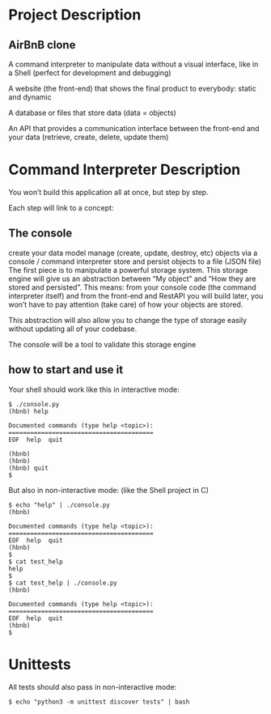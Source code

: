 Project Description
===================
AirBnB clone
------------
A command interpreter to manipulate data without a visual interface, like in a Shell (perfect for development and debugging)

A website (the front-end) that shows the final product to everybody: static and dynamic

A database or files that store data (data = objects)

An API that provides a communication interface between the front-end and your data (retrieve, create, delete, update them)

Command Interpreter Description
===============================
You won’t build this application all at once, but step by step.

Each step will link to a concept:

The console
-----------
create your data model
manage (create, update, destroy, etc) objects via a console / command interpreter
store and persist objects to a file (JSON file)
The first piece is to manipulate a powerful storage system. This storage engine will give us an abstraction between “My object” and “How they are stored and persisted”. This means: from your console code (the command interpreter itself) and from the front-end and RestAPI you will build later, you won’t have to pay attention (take care) of how your objects are stored.

This abstraction will also allow you to change the type of storage easily without updating all of your codebase.

The console will be a tool to validate this storage engine

how to start and use it
-----------------------
Your shell should work like this in interactive mode:

```shell
$ ./console.py
(hbnb) help

Documented commands (type help <topic>):
========================================
EOF  help  quit

(hbnb) 
(hbnb) 
(hbnb) quit
$
```
But also in non-interactive mode: (like the Shell project in C)

```shell
$ echo "help" | ./console.py
(hbnb)

Documented commands (type help <topic>):
========================================
EOF  help  quit
(hbnb) 
$
$ cat test_help
help
$
$ cat test_help | ./console.py
(hbnb)

Documented commands (type help <topic>):
========================================
EOF  help  quit
(hbnb) 
$
```
Unittests
=========
All tests should also pass in non-interactive mode: 
```shell
$ echo "python3 -m unittest discover tests" | bash
```
